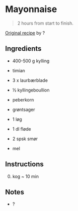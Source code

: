 # Mayonnaise

> 2 hours from start to finish.

[Original recipe][original] by ?

## Ingredients

* 400-500 g kylling
* timian
* 3 x laurbærblade
* ½ kyllingeboullion
* peberkorn
* grøntsager
* 1 løg


* 1 dl fløde
* 2 spsk smør
* mel

## Instructions

0. kog ~ 10 min

## Notes

* ?

[original]: N/A
